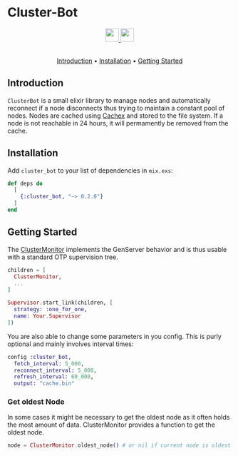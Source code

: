 # Cluster-Bot

<div align="center">
  <a href="https://elixir-lang.org/">
    <img
      src="https://img.shields.io/badge/Written%20in-elixir-%237C6D91?style=for-the-badge"
      height="30"
    />
  </a>
  <a href="https://hex.pm/packages/cluster_bot">
    <img
      src="https://img.shields.io/badge/hex.pm-cluster_bot-%23333333?style=for-the-badge"
      height="30"
    />
  </a>
</div>

<br>

<p align="center">
  <a href="#introduction">Introduction</a> •
  <a href="#installation">Installation</a> •
  <a href="#getting-started">Getting Started</a>
</p>

## Introduction

`ClusterBot` is a small elixir library to manage nodes and automatically reconnect if a node disconnects thus trying to maintain a constant pool of nodes.
Nodes are cached using [Cachex](https://hexdocs.pm/cachex/Cachex.html) and stored to the file system.
If a node is not reachable in 24 hours, it will permamently be removed from the cache.

## Installation

<!-- https://hex.pm/docs/publish -->

Add `cluster_bot` to your list of dependencies in `mix.exs`:

```elixir
def deps do
  [
    {:cluster_bot, "~> 0.2.0"}
  ]
end
```

## Getting Started

The [ClusterMonitor](https://hexdocs.pm/cluster_bot/ClusterMonitor.html) implements the GenServer behavior and is thus usable with a standard OTP supervision tree.

```ex
children = [
  ClusterMonitor,
  ...
]

Supervisor.start_link(children, [
  strategy: :one_for_one,
  name: Your.Supervisor
])
```

You are also able to change some parameters in you config.
This is purly optional and mainly involves interval times:

```ex
config :cluster_bot,
  fetch_interval: 5_000,
  reconnect_interval: 5_000, 
  refresh_interval: 60_000,
  output: "cache.bin"
```

### Get oldest Node

In some cases it might be necessary to get the oldest node as it often holds the most amount of data.
ClusterMonitor provides a function to get the oldest node.

```ex
node = ClusterMonitor.oldest_node() # or nil if current node is oldest node
```